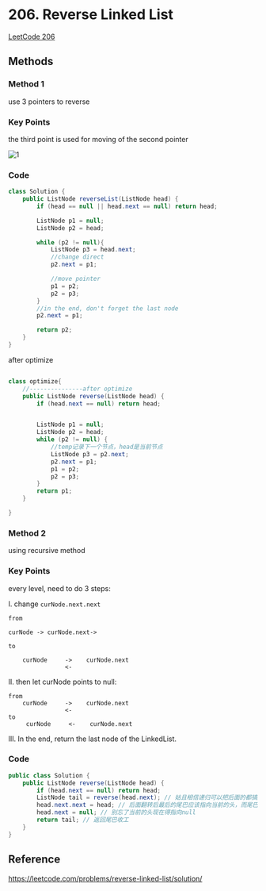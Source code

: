 # 206. Reverse Linked List

[LeetCode 206](https://leetcode.com/problems/reverse-linked-list/)

## Methods

### Method 1

use 3 pointers to reverse

### Key Points

the third point is used for moving of the second pointer

![1](../../Image/Reverse_Linked_List.png)

### Code

```java
class Solution {
    public ListNode reverseList(ListNode head) {
        if (head == null || head.next == null) return head;

        ListNode p1 = null;
        ListNode p2 = head;

        while (p2 != null){
            ListNode p3 = head.next;
            //change direct
            p2.next = p1;

            //move pointer
            p1 = p2;
            p2 = p3;
        }
        //in the end, don't forget the last node
        p2.next = p1;

        return p2;
    }
}
```

after optimize

```java

class optimize{
    //---------------after optimize
    public ListNode reverse(ListNode head) {
        if (head.next == null) return head;


        ListNode p1 = null;
        ListNode p2 = head;
        while (p2 != null) {
            //temp记录下一个节点，head是当前节点
            ListNode p3 = p2.next;
            p2.next = p1;
            p1 = p2;
            p2 = p3;
        }
        return p1;
    }

}
```

### Method 2

using recursive method

### Key Points

every level, need to do 3 steps:

I. change `curNode.next.next`

```
from

curNode -> curNode.next->

to

    curNode     ->    curNode.next
                <-
```

II. then let curNode points to null:

  ```
  from
      curNode     ->    curNode.next
                  <-
  to
       curNode     <-    curNode.next
  ```

III. In the end, return the last node of the LinkedList.

### Code

```java
public class Solution {
    public ListNode reverse(ListNode head) {
        if (head.next == null) return head;
        ListNode tail = reverse(head.next); // 姑且相信递归可以把后面的都搞定，并且找到最后那个节点
        head.next.next = head; // 后面翻转后最后的尾巴应该指向当前的头，而尾巴不就正是原来的next嘛。。。
        head.next = null; // 别忘了当前的头现在得指向null
        return tail; // 返回尾巴收工
    }
}
```

## Reference

https://leetcode.com/problems/reverse-linked-list/solution/